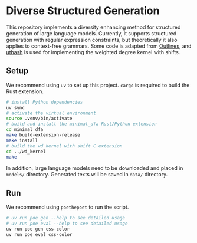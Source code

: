 # Diverse Structured Generation

This repository implements a diversity enhancing method for structured generation of large language models.
Currently, it supports structured generation with regular expression constraints, but theoretically it also applies to context-free grammars.
Some code is adapted from [Outlines](https://github.com/dottxt-ai/outlines), and [uthash](https://github.com/troydhanson/uthash) is used for implementing the weighted degree kernel with shifts.

## Setup

We recommend using `uv` to set up this project.
`cargo` is required to build the Rust extension.

```bash
# install Python dependencies
uv sync
# activate the virtual environment
source .venv/bin/activate
# build and install the minimal_dfa Rust/Python extension
cd minimal_dfa
make build-extension-release
make install
# build the wd kernel with shift C extension
cd ../wd_kernel
make
```

In addition, large language models need to be downloaded and placed in `models/` directory.
Generated texts will be saved in `data/` directory.

## Run

We recommend using `poethepoet` to run the script.

```bash
# uv run poe gen --help to see detailed usage
# uv run poe eval --help to see detailed usage
uv run poe gen css-color
uv run poe eval css-color
```
